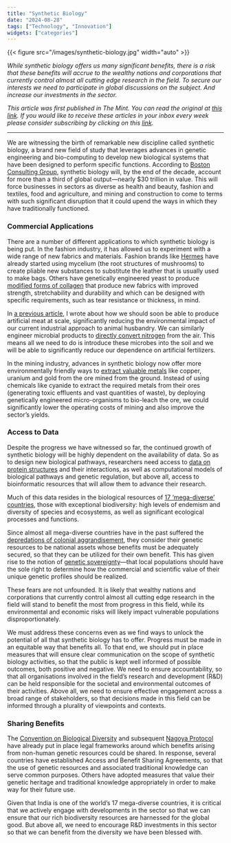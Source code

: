 ```yaml
---
title: "Synthetic Biology"
date: "2024-08-28"
tags: ["Technology", "Innovation"]
widgets: ["categories"]
---
```


{{< figure src="/images/synthetic-biology.jpg" width="auto" >}}

_While synthetic biology offers us many significant benefits, there is a risk that these benefits will accrue to the wealthy nations and corporations that currently control almost all cutting edge research in the field. To secure our interests we need to participate in global discussions on the subject. And increase our investments in the sector._

<!--more-->

_This article was first published in The Mint. You can read the original at [_this link_](https://www.livemint.com/opinion/online-views/synthetic-biology-biodiversity-conservation-genetic-engineering-biotechnology-sustainable-development-11724708402818.html). If you would like to receive these articles in your inbox every week please consider subscribing by clicking on this [link](https://paragraph.xyz/@exmachina)._

---

We are witnessing the birth of remarkable new discipline called synthetic biology, a brand new field of study that leverages advances in genetic engineering and bio-computing to develop new biological systems that have been designed to perform specific functions. According to [Boston Consulting Group](https://www.bcg.com/publications/2022/synthetic-biology-is-about-to-disrupt-your-industry), synthetic biology will, by the end of the decade, account for more than a third of global output—nearly $30 trillion in value. This will force businesses in sectors as diverse as health and beauty, fashion and textiles, food and agriculture, and mining and construction to come to terms with such significant disruption that it could upend the ways in which they have traditionally functioned.

### Commercial Applications

There are a number of different applications to which synthetic biology is being put. In the fashion industry, it has allowed us to experiment with a wide range of new fabrics and materials. Fashion brands like [Hermes](https://www.rebag.com/thevault/hermes-101-introducing-sylvania-mushroom-leather/) have already started using mycelium (the root structures of mushrooms) to create pliable new substances to substitute the leather that is usually used to make bags. Others have genetically engineered yeast to produce [modified forms of collagen](https://www.furnituretoday.com/business-news/modern-meadow-biofabricates-leather-collagen-no-cows/) that produce new fabrics with improved strength, stretchability and durability and which can be designed with specific requirements, such as tear resistance or thickness, in mind.

In [a previous article](http://exmachina.in/23/10/2019/the-case-for-meat-options-that-taste-like-the-real-thing/), I wrote about how we should soon be able to produce artificial meat at scale, significantly reducing the environmental impact of our current industrial approach to animal husbandry. We can similarly engineer microbial products to [directly convert nitrogen](https://www.ginkgobioworks.com/offerings/agriculture/) from the air. This means all we need to do is introduce these microbes into the soil and we will be able to significantly reduce our dependence on artificial fertilizers.

In the mining industry, advances in synthetic biology now offer more environmentally friendly ways to [extract valuable metals](https://www.ncbi.nlm.nih.gov/pmc/articles/PMC7458392/) like copper, uranium and gold from the ore mined from the ground. Instead of using chemicals like cyanide to extract the required metals from their ores (generating toxic effluents and vast quantities of waste), by deploying genetically engineered micro-organisms to bio-leach the ore, we could significantly lower the operating costs of mining and also improve the sector’s yields.

### Access to Data

Despite the progress we have witnessed so far, the continued growth of synthetic biology will be highly dependent on the availability of data. So as to design new biological pathways, researchers need access to [data on protein structures](https://www.rcsb.org/) and their interactions, as well as computational models of biological pathways and genetic regulation, but above all, access to bioinformatic resources that will allow them to advance their research.

Much of this data resides in the biological resources of [17 ‘mega-diverse’ countries](https://en.wikipedia.org/wiki/Megadiverse_countries), those with exceptional biodiversity: high levels of endemism and diversity of species and ecosystems, as well as significant ecological processes and functions.

Since almost all mega-diverse countries have in the past suffered the [depredations of colonial aggrandisement](https://theconversation.com/earth-day-colonialisms-role-in-the-overexploitation-of-natural-resources-113995), they consider their genetic resources to be national assets whose benefits must be adequately secured, so that they can be utilized for their own benefit. This has given rise to the notion of [genetic sovereignty](https://academic.oup.com/policyandsociety/article/28/4/341/6420823?login=false)—that local populations should have the sole right to determine how the commercial and scientific value of their unique genetic profiles should be realized.

These fears are not unfounded. It is likely that wealthy nations and corporations that currently control almost all cutting edge research in the field will stand to benefit the most from progress in this field, while its environmental and economic risks will likely impact vulnerable populations disproportionately.

We must address these concerns even as we find ways to unlock the potential of all that synthetic biology has to offer. Progress must be made in an equitable way that benefits all. To that end, we should put in place measures that will ensure clear communication on the scope of synthetic biology activities, so that the public is kept well informed of possible outcomes, both positive and negative. We need to ensure accountability, so that all organisations involved in the field’s research and development (R&D) can be held responsible for the societal and environmental outcomes of their activities. Above all, we need to ensure effective engagement across a broad range of stakeholders, so that decisions made in this field can be informed through a plurality of viewpoints and contexts.

### Sharing Benefits

The [Convention on Biological Diversity](https://www.cbd.int/) and subsequent [Nagoya Protocol](https://www.cbd.int/abs) have already put in place legal frameworks around which benefits arising from non-human genetic resources could be shared. In response, several countries have established Access and Benefit Sharing Agreements, so that the use of genetic resources and associated traditional knowledge can serve common purposes. Others have adopted measures that value their genetic heritage and traditional knowledge appropriately in order to make way for their future use.

Given that India is one of the world’s 17 mega-diverse countries, it is critical that we actively engage with developments in the sector so that we can ensure that our rich biodiversity resources are harnessed for the global good. But above all, we need to encourage R&D investments in this sector so that we can benefit from the diversity we have been blessed with.